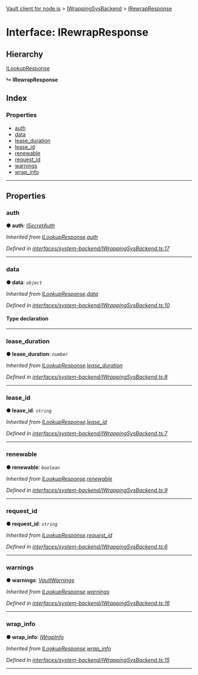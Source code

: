 [Vault client for node.js](../README.md) > [IWrappingSysBackend](../modules/iwrappingsysbackend.md) > [IRewrapResponse](../interfaces/iwrappingsysbackend.irewrapresponse.md)

# Interface: IRewrapResponse

## Hierarchy

 [ILookupResponse](iwrappingsysbackend.ilookupresponse.md)

**↳ IRewrapResponse**

## Index

### Properties

* [auth](iwrappingsysbackend.irewrapresponse.md#auth)
* [data](iwrappingsysbackend.irewrapresponse.md#data)
* [lease_duration](iwrappingsysbackend.irewrapresponse.md#lease_duration)
* [lease_id](iwrappingsysbackend.irewrapresponse.md#lease_id)
* [renewable](iwrappingsysbackend.irewrapresponse.md#renewable)
* [request_id](iwrappingsysbackend.irewrapresponse.md#request_id)
* [warnings](iwrappingsysbackend.irewrapresponse.md#warnings)
* [wrap_info](iwrappingsysbackend.irewrapresponse.md#wrap_info)

---

## Properties

<a id="auth"></a>

###  auth

**● auth**: *[ISecretAuth](isecretauth.md)*

*Inherited from [ILookupResponse](iwrappingsysbackend.ilookupresponse.md).[auth](iwrappingsysbackend.ilookupresponse.md#auth)*

*Defined in [interfaces/system-backend/IWrappingSysBackend.ts:17](https://github.com/theogravity/vault-tacular/blob/2099cfa/src/interfaces/system-backend/IWrappingSysBackend.ts#L17)*

___
<a id="data"></a>

###  data

**● data**: *`object`*

*Inherited from [ILookupResponse](iwrappingsysbackend.ilookupresponse.md).[data](iwrappingsysbackend.ilookupresponse.md#data)*

*Defined in [interfaces/system-backend/IWrappingSysBackend.ts:10](https://github.com/theogravity/vault-tacular/blob/2099cfa/src/interfaces/system-backend/IWrappingSysBackend.ts#L10)*

#### Type declaration

___
<a id="lease_duration"></a>

###  lease_duration

**● lease_duration**: *`number`*

*Inherited from [ILookupResponse](iwrappingsysbackend.ilookupresponse.md).[lease_duration](iwrappingsysbackend.ilookupresponse.md#lease_duration)*

*Defined in [interfaces/system-backend/IWrappingSysBackend.ts:8](https://github.com/theogravity/vault-tacular/blob/2099cfa/src/interfaces/system-backend/IWrappingSysBackend.ts#L8)*

___
<a id="lease_id"></a>

###  lease_id

**● lease_id**: *`string`*

*Inherited from [ILookupResponse](iwrappingsysbackend.ilookupresponse.md).[lease_id](iwrappingsysbackend.ilookupresponse.md#lease_id)*

*Defined in [interfaces/system-backend/IWrappingSysBackend.ts:7](https://github.com/theogravity/vault-tacular/blob/2099cfa/src/interfaces/system-backend/IWrappingSysBackend.ts#L7)*

___
<a id="renewable"></a>

###  renewable

**● renewable**: *`boolean`*

*Inherited from [ILookupResponse](iwrappingsysbackend.ilookupresponse.md).[renewable](iwrappingsysbackend.ilookupresponse.md#renewable)*

*Defined in [interfaces/system-backend/IWrappingSysBackend.ts:9](https://github.com/theogravity/vault-tacular/blob/2099cfa/src/interfaces/system-backend/IWrappingSysBackend.ts#L9)*

___
<a id="request_id"></a>

###  request_id

**● request_id**: *`string`*

*Inherited from [ILookupResponse](iwrappingsysbackend.ilookupresponse.md).[request_id](iwrappingsysbackend.ilookupresponse.md#request_id)*

*Defined in [interfaces/system-backend/IWrappingSysBackend.ts:6](https://github.com/theogravity/vault-tacular/blob/2099cfa/src/interfaces/system-backend/IWrappingSysBackend.ts#L6)*

___
<a id="warnings"></a>

###  warnings

**● warnings**: *[VaultWarnings](../#vaultwarnings)*

*Inherited from [ILookupResponse](iwrappingsysbackend.ilookupresponse.md).[warnings](iwrappingsysbackend.ilookupresponse.md#warnings)*

*Defined in [interfaces/system-backend/IWrappingSysBackend.ts:16](https://github.com/theogravity/vault-tacular/blob/2099cfa/src/interfaces/system-backend/IWrappingSysBackend.ts#L16)*

___
<a id="wrap_info"></a>

###  wrap_info

**● wrap_info**: *[IWrapInfo](iwrapinfo.md)*

*Inherited from [ILookupResponse](iwrappingsysbackend.ilookupresponse.md).[wrap_info](iwrappingsysbackend.ilookupresponse.md#wrap_info)*

*Defined in [interfaces/system-backend/IWrappingSysBackend.ts:15](https://github.com/theogravity/vault-tacular/blob/2099cfa/src/interfaces/system-backend/IWrappingSysBackend.ts#L15)*

___

